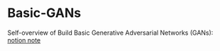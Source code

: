 # Basic-GANs

Self-overview of Build Basic Generative Adversarial Networks (GANs): [notion note](https://magnetic-ship-675.notion.site/Course-1-Overview-fb9c1d4ed55443f3a03d7d5e9236ef60)

